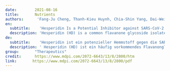```yaml
---
date:        2021-08-16
title:       Nutrients 
authors:      'Fang-Ju Cheng, Thanh-Kieu Huynh, Chia-Shin Yang, Dai-Wei Hu, Yi-Cheng Shen, Chih-Yen Tu, Yang-Chang Wu, Chih-Hsin Tang, Wei-Chien Huang, Yeh Chen & Chien-Yi Ho'
en:
  subtitle:    'Hesperidin Is a Potential Inhibitor against SARS-CoV-2 Infection'
  description: 'Hesperidin (HD) is a common flavanone glycoside isolated from citrus fruits and possesses great potential for cardiovascular protection. Hesperetin (HT) is an aglycone metabolite of HD with high bioavailability. Through the docking simulation, HD and HT have shown their potential to bind to two cellular proteins: transmembrane serine protease 2 (TMPRSS2) and angiotensin-converting enzyme 2 (ACE2), which are required for the cellular entry of severe acute respiratory syndrome coronavirus 2 (SARS-CoV-2). Our results further found that HT and HD suppressed the infection of VeroE6 cells using lentiviral-based pseudo-particles with wild types and variants of SARS-CoV-2 with spike (S) proteins, by blocking the interaction between the S protein and cellular receptor ACE2 and reducing ACE2 and TMPRSS2 expression. In summary, hesperidin is a potential TMPRSS2 inhibitor for the reduction of the SARS-CoV-2 infection.'
de: 
  subtitle:    'Hesperidin ist ein potenzieller Hemmstoff gegen die SARS-CoV-2-Infektion'
  description: ' Hesperidin (HD) ist ein häufig vorkommendes Flavanonglykosid, das aus Zitrusfrüchten isoliert wird und ein großes Potenzial zum Schutz des Herz-Kreislauf-Systems besitzt. Hesperetin (HT) ist ein Aglykon-Metabolit von HD mit hoher Bioverfügbarkeit. Durch die Docking-Simulation haben HD und HT ihr Potenzial gezeigt, an zwei zelluläre Proteine zu binden: Transmembran-Serinprotease 2 (TMPRSS2) und Angiotensin-konvertierendes Enzym 2 (ACE2), die für den zellulären Eintritt des schweren akuten respiratorischen Syndroms Coronavirus 2 (SARS-CoV-2) erforderlich sind. Unsere Ergebnisse zeigten außerdem, dass HT und HD die Infektion von VeroE6-Zellen unter Verwendung von lentiviralen Pseudopartikeln mit Wildtypen und Varianten von SARS-CoV-2 mit Spike (S)-Proteinen unterdrückten, indem sie die Interaktion zwischen dem S-Protein und dem zellulären Rezeptor ACE2 blockierten und die Expression von ACE2 und TMPRSS2 reduzierten. Zusammenfassend lässt sich sagen, dass Hesperidin ein potenzieller TMPRSS2-Inhibitor zur Verringerung der SARS-CoV-2-Infektion ist.'
group:       "Therapeutics"
credit:      https://www.mdpi.com/2072-6643/13/8/2800/htm
link:       https://www.mdpi.com/2072-6643/13/8/2800/pdf
---
```

<object data="{{ page.link }}" style='height:calc(100vh - 400px); width: 100%' type='application/pdf'></object>